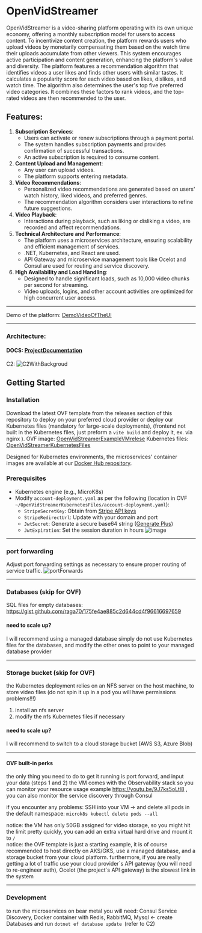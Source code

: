 # OpenVidStreamer
OpenVidStreamer is a video-sharing platform operating with its own unique economy, offering a monthly subscription model for users to access content. To incentivize content creation, the platform rewards users who upload videos by monetarily compensating them based on the watch time their uploads accumulate from other viewers. This system encourages active participation and content generation, enhancing the platform's value and diversity.
The platform features a recommendation algorithm that identifies videos a user likes and finds other users with similar tastes. It calculates a popularity score for each video based on likes, dislikes, and watch time. The algorithm also determines the user's top five preferred video categories. It combines these factors to rank videos, and the top-rated videos are then recommended to the user.

## Features: 

1. **Subscription Services**:
    - Users can activate or renew subscriptions through a payment portal.
    - The system handles subscription payments and provides confirmation of successful transactions.
    - An active subscription is required to consume content.
2. **Content Upload and Management**:
    - Any user can upload videos.
    - The platform supports entering metadata.
3. **Video Recommendations**:
    - Personalized video recommendations are generated based on users' watch history, liked videos, and preferred genres.
    - The recommendation algorithm considers user interactions to refine future suggestions.
4. **Video Playback**:
    - Interactions during playback, such as liking or disliking a video, are recorded and affect recommendations.
5. **Technical Architecture and Performance**:
    - The platform uses a microservices architecture, ensuring scalability and efficient management of services.
    - .NET, Kubernetes, and React are used.
    - API Gateway and microservice management tools like Ocelot and Consul are used for routing and service discovery.
6. **High Availability and Load Handling**:
    - Designed to handle significant loads, such as 10,000 video chunks per second for streaming.
    - Video uploads, logins, and other account activities are optimized for high concurrent user access.


<hr/>

Demo of the platform: [DemoVideoOfTheUI](https://youtu.be/RJKFKMjOKzw)

<hr/>

### Architecture:

#### DOCS:  [ProjectDocumentation](https://github.com/raga70/OpenVidStreamer/tree/main/Docs) 

C2:
![C2WithBackgroud](https://github.com/raga70/OpenVidStreamer/assets/8299535/fc696bc4-0a17-428e-914f-cf6eaa189642)





## Getting Started

### Installation

Download the latest OVF template from the releases section of this repository  to deploy on your preferred cloud provider or  deploy our Kubernetes files (mandatory for large-scale deployments), (frontend not built in the Kubernetes files, just preform a `vite build` and deploy it, ex. via nginx ).
OVF image:  [OpenVidStreamerExampleVMrelese](https://github.com/raga70/OpenVidStreamer/)
Kubernetes files: [OpenVidStreamerKubernetesFiles](https://github.com/raga70/OpenVidStreamer/tree/main/OpenVidStreamerKubernetesFiles)

Designed for Kubernetes environments, the microservices' container images are available at our [Docker Hub repository](https://hub.docker.com/u/openvidstreamer).



### Prerequisites

- Kubernetes engine (e.g., MicroK8s)
- Modify `account-deployment.yaml` as per the following   (location in OVF `~/OpenVidStreamerKubernetesFiles/account-deployment.yaml`):
    - `StripeSecretKey`: Obtain from [Stripe API keys](https://stripe.com/docs/keys)
    - `StripeRedirectUrl`: Update with your domain and port
    - `JwtSecret`: Generate a secure base64 string ([Generate Plus](https://generate.plus/en/base64))
    - `JwtExpiration`: Set the session duration in hours
![image](https://github.com/raga70/OpenVidStreamer/assets/8299535/07bd67e0-82f9-4312-ab7f-87f42262223d)


<hr/>


### port forwarding
Adjust port forwarding settings as necessary to ensure proper routing of service traffic.
![portForwards](https://github.com/raga70/OpenVidStreamer/assets/8299535/f604a491-0bc6-4e6f-97a7-c3713870b1ef)



<hr/>

### Databases (skip for OVF)

SQL files for empty databases: https://gist.github.com/raga70/175fe4ae885c2d644cd4f96616697659
#### need to scale up?
I will recommend using a managed database
simply do not use Kubernetes files for the databases, and modify the other ones to point to your managed database provider 

<hr/>


### Storage bucket (skip for OVF)
the Kubernetes deployment relies on an NFS server on the host machine, to store video files (do not spin it up in a pod you will have permissions problems!!!)
1. install an nfs server
2. modify the nfs Kubernetes files if necessary
#### need to scale up?
I will recommend to switch to a cloud storage bucket (AWS S3, Azure Blob) 

<hr/>



#### OVF built-in perks
the only thing you need to do to get it running is port forward, and input your data (steps 1 and  2)
the VM comes with the Observability stack so you can monitor your resource usage example https://youtu.be/9J7ks5oLtI8 , you can also monitor the service discovery through Consul


if you encounter any problems: SSH into your VM -> and delete all pods in the default namespace: `microk8s kubectl delete pods --all`

notice: the VM has only 50GB assigned for video storage, so you might hit the limit pretty quickly, you can add an extra virtual hard drive and mount it to `/`
<br/>
notice: the OVF template is just a starting example, it is of course recommended to host directly on AKS/GKS, use a managed database, and a storage bucket from your cloud platform. furthermore, if you are really getting a lot of traffic use your cloud provider\`s API gateway (you will need to re-engineer auth),   Ocelot (the project`s API gateway) is the slowest link in the system 

<hr/>

### Development
to run the microservices on bear metal you will need:
Consul Service Discovery, Docker container with Redis, RabbitMQ, Mysql <- create Databases and run `dotnet ef database update `(refer to C2)



